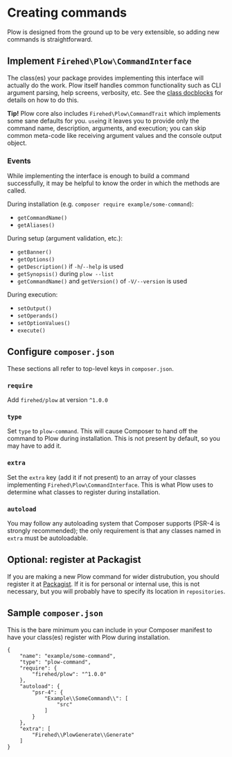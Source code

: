 # Creating commands

Plow is designed from the ground up to be very extensible, so adding new commands is straightforward.

## Implement `Firehed\Plow\CommandInterface`
The class(es) your package provides implementing this interface will actually do the work.
Plow itself handles common functionality such as CLI argument parsing, help screens, verbosity, etc.
See the [class docblocks](https://github.com/Firehed/plow/blob/master/src/CommandInterface.php) for details on how to do this.

**Tip!** Plow core also includes `Firehed\Plow\CommandTrait` which implements some sane defaults for you.
`use`ing it leaves you to provide only the command name, description, arguments, and execution; you can skip common meta-code like receiving argument values and the console output object.

### Events
While implementing the interface is enough to build a command successfully, it may be helpful to know the order in which the methods are called.

During installation (e.g. `composer require example/some-command`):

* `getCommandName()`
* `getAliases()`

During setup (argument validation, etc.):

* `getBanner()`
* `getOptions()`
* `getDescription()` if `-h`/`--help` is used
* `getSynopsis()` during `plow --list`
* `getCommandName()` and `getVersion()` of `-V/--version` is used

During execution:

* `setOutput()`
* `setOperands()`
* `setOptionValues()`
* `execute()`


## Configure `composer.json`
These sections all refer to top-level keys in `composer.json`.

### `require`
Add `firehed/plow` at version `^1.0.0`

### `type`
Set `type` to `plow-command`.
This will cause Composer to hand off the command to Plow during installation.
This is not present by default, so you may have to add it.

### `extra`
Set the `extra` key (add it if not present) to an array of your classes implementing `Firehed\Plow\CommandInterface`.
This is what Plow uses to determine what classes to register during installation.

### `autoload`
You may follow any autoloading system that Composer supports (PSR-4 is strongly recommended); the only requirement is that any classes named in `extra` must be autoloadable.

## Optional: register at Packagist

If you are making a new Plow command for wider distrubution, you should register it at [Packagist](https://packagist.org).
If it is for personal or internal use, this is not necessary, but you will probably have to specify its location in `repositories`.

## Sample `composer.json`
This is the bare minimum you can include in your Composer manifest to have your class(es) register with Plow during installation.

```
{
    "name": "example/some-command",
    "type": "plow-command",
    "require": {
        "firehed/plow": "^1.0.0"
    },
	"autoload": {
		"psr-4": {
			"Example\\SomeCommand\\": [
				"src"
			]
		}
	},
	"extra": [
		"Firehed\\PlowGenerate\\Generate"
	]
}

```

